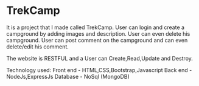 # TrekCamp
It is a  project that I made called TrekCamp.
User can login and create a campground by adding images and description.
User can even delete his campground.
User can post comment on the campground and can even delete/edit his comment.


The website is RESTFUL and a User can Create,Read,Update and Destroy.





Technology used:
Front end - HTML,CSS,Bootstrap,Javascript
Back end -  NodeJs,ExpressJs
Database - NoSql (MongoDB)
